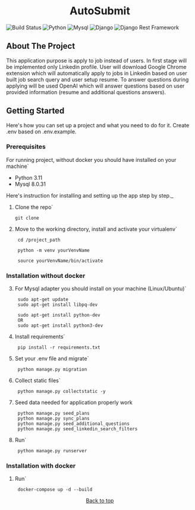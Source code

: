 <div id="top"></div>
<h1 align="center">AutoSubmit</h1>

![Build Status](https://img.shields.io/badge/Status-Development-green)
![Python](https://img.shields.io/badge/python-v3.11-blue)
![Mysql](https://img.shields.io/badge/mysql-8.0.31-blue)
![Django](https://img.shields.io/badge/Django-4.2.2-blue)
![Django Rest Framework](https://img.shields.io/badge/Django%20Rest%20Framework-3.14.0-blue)

## About The Project

This application purpose is apply to job instead of users. In first stage will be implemented only Linkedin profile.
User will download Google Chrome extension which will automatically apply to jobs in Linkedin based on user built job 
search query and user setup resume. 
To answer questions during applying will be used OpenAI which will answer questions based on user provided information
(resume and additional questions answers). 

## Getting Started

Here's how you can set up a project and what you need to do for it. 
Create .env based on .env.example.

### Prerequisites

For running project, without docker you should have installed on your machine`

* Python 3.11
* Mysql 8.0.31



Here's instruction for installing and setting up the app step by step._

1. Clone the repo`
   ```shell
   git clone 
   ```

2. Move to the working directory, install and activate your virtualenv`
   ```shell
    cd /project_path 
   ```
   ```shell
    python -m venv yourVenvName
   ```
   ```shell
    source yourVenvName/bin/activate
   ```
### Installation without docker

3. For Mysql adapter you should install on your machine (Linux/Ubuntu)`
   ```shell
    sudo apt-get update
    sudo apt-get install libpq-dev
   ```
   ```shell
    sudo apt-get install python-dev
    OR
    sudo apt-get install python3-dev
   ```

4. Install requirements`
   ```shell
    pip install -r requirements.txt
   ```

5. Set your .env file and migrate`
   ```shell
    python manage.py migration
   ```

6. Collect static files`
   ```shell
    python manage.py collectstatic -y
   ```
7. Seed data needed for application properly work
   
   ```shell
    python manage.py seed_plans
    python manage.py sync_plans
    python manage.py seed_additional_questions
    python manage.py seed_linkedin_search_filters
   
   ```
   
7. Run`
   ```shell
    python manage.py runserver
   ```
### Installation with docker
1. Run`
   ```shell
    docker-compose up -d --build
   ```
<p align="center"><a href="#top">Back to top</a></p>
